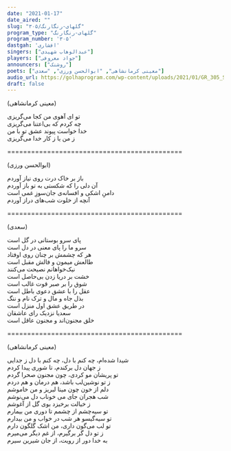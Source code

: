 ```yaml
---
date: "2021-01-17"
date_aired: ""
slug: "گلهای-رنگارنگ/۳۰۵"
program_type: "گلهای-رنگارنگ"
program_number: '۳۰۵'
dastgah: 'افشاری'
singers: ["عبدالوهاب شهیدی"]
players: ["جواد معروفی"]
announcers: ["روشنک"]
poets: ["معینی کرمانشاهی", "ابوالحسن ورزی", "سعدی"]
audio_url: https://golhaprogram.com/wp-content/uploads/2021/01/GR_305_Shahidi.mp3
draft: false
---
```


(معینی کرمانشاهی)  

تو ای آهوی من کجا می‌گریزی  
چه کردم که بی‌اعتنا می‌گریزی  
خدا خواست پیوند عشق تو با من  
ز من یا ز کار خدا می‌گریزی  

============================================  

(ابوالحسن ورزی)  

باز بر خاک درت روی نیاز آوردم  
آن دلی را که شکستی به تو باز آوردم  
دامنِ اشکی و افسانه‌ی جان‌سوزِ غمی است  
آنچه از خلوت شب‌های دراز آوردم  

============================================  

(سعدی)  

پای سرو بوستانی در گل است  
سرو ما را پای معنی در دل است  
هر که چشمش بر چنان روی اوفتاد  
طالعش میمون و فالش مقبل است  
نیک‌خواهانم نصیحت می‌کنند  
خشت بر دریا زدن بی‌حاصل است  
شوق را بر صبر قوت غالب است  
عقل را با عشق دعوی باطل است  
بذل جاه و مال و ترک نام و ننگ  
در طریق عشق اول منزل است  
سعدیا نزدیک رای عاشقان  
خلق مجنون‌اند و مجنون عاقل است  

============================================  

(معینی کرمانشاهی)  

شیدا شده‌ام، چه کنم با دل، چه کنم با دل ز جدایی  
ز جهان دل برکندم، تا شوری پیدا کردم  
تو پریشان مو کردی، چون مجنون صحرا گردم  
ز تو نوشین‌لب باشد، هم درمان و هم دردم  
دلم از خون چون مینا لبریز و من خاموشم  
شب هجران جای می خوناب دل می‌نوشم  
ز خیالت برخیزد بوی گل از آغوشم  
تو سیه‌چشم از چشمم تا دوری من بیمارم  
تو سیه‌گیسو هر شب در خواب و من بیدارم  
تو لب می‌گون داری، من اشک گلگون دارم  
ز تو دل گر برگیرم، از غم دیگر می‌میرم  
به خدا دور از رویت، از جان شیرین سیرم  

